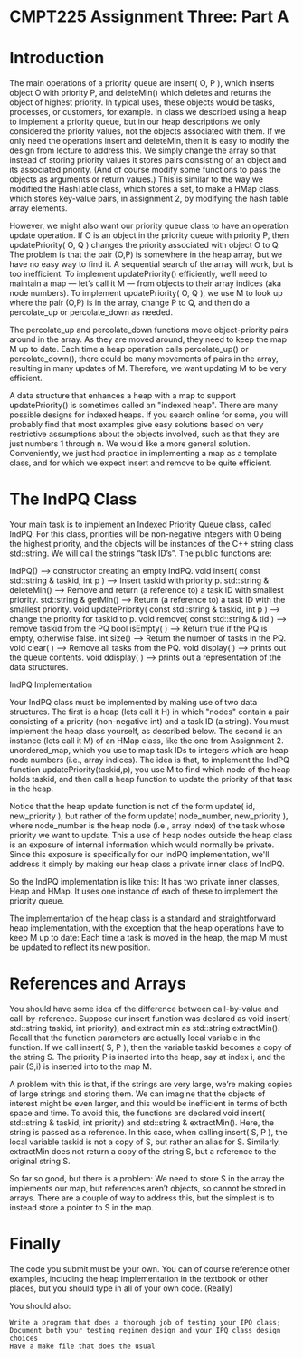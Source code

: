 # CMPT225 Assignment Three: Part A
# Introduction

The main operations of a priority queue are insert( O, P  ), which inserts object O with priority P, and deleteMin() which deletes and returns the object of highest priority.   In typical uses, these objects would be tasks, processes, or customers, for example.  In class we described using a heap to implement a priority queue, but in our heap descriptions we only considered the priority values, not the objects associated with them.   If we only need the operations insert and deleteMin, then it is easy to modify the design from lecture to address this.   We simply change the array so that instead of storing priority values it stores pairs consisting of an object and its associated priority.  (And of course modify some functions to pass the objects as arguments or return values.)   This is similar to the way we modified the HashTable class, which stores a set, to make a HMap class, which stores key-value pairs, in assignment 2, by modifying the hash table array elements.

However, we might also want our priority queue class to have an operation update operation.   If O is an object in the priority queue with priority P, then updatePriority( O, Q ) changes the priority associated with object O to Q.   The problem is that the pair (O,P) is somewhere in the heap array, but we have no easy way to find it.   A sequential search of the array will work, but is too inefficient.   To implement updatePriority() efficiently, we’ll need to maintain a map — let’s call it M — from objects to their array indices (aka node numbers).  To implement  updatePriority( O, Q ), we use M to look up where the pair (O,P) is in the array, change P to Q, and then do a percolate_up or percolate_down as needed. 

The percolate_up and percolate_down functions move object-priority pairs around in the array.   As they are moved around, they need to keep the map M up to date.   Each time a heap operation calls percolate_up() or percolate_down(), there could be many movements of pairs in the array, resulting in many updates of M.  Therefore, we want updating M to be very efficient.

A data structure that enhances a heap with a map to support updatePriority() is sometimes called an "indexed heap".  There are many possible designs for indexed heaps.  If you search online for some, you will probably find that most examples give easy solutions based on very restrictive assumptions about the objects involved, such as that they are just numbers 1 through n.  We would like a more general solution.  Conveniently, we just had practice in implementing a map as a template class, and for which we expect insert and remove to be quite efficient.  

# The IndPQ Class

Your main task is to implement an Indexed Priority Queue class, called IndPQ.   For this class, priorities will be non-negative integers with 0 being the highest priority, and the objects will be instances of the C++ string class std::string.  We will call the strings “task ID’s”.   The public functions are:  

IndPQ() —-> constructor creating an empty IndPQ.
void insert( const std::string & taskid, int p ) --> Insert taskid with priority p.
std::string & deleteMin()  --> Remove and return (a reference to) a task ID with smallest priority.
std::string & getMin()  --> Return (a reference to) a task ID with the smallest priority.
void updatePriority( const std::string & taskid, int p )  --> change the priority for taskid to p.
void remove( const std::string & tid ) --> remove taskid from the PQ
bool isEmpty( ) --> Return true if the PQ is empty, otherwise false.
int size()  --> Return the number of tasks in the PQ.
void clear( )  --> Remove all tasks from the PQ.
void display( ) —-> prints out the queue contents.
void ddisplay( ) —-> prints out a representation of the data structures.

IndPQ Implementation

Your IndPQ class must be implemented by making use of two data structures.  The first is a heap (lets call it H) in which "nodes" contain a pair consisting of a priority (non-negative int) and a task ID (a string).   You must implement the heap class yourself, as described below.  The second is an instance (lets call it M) of an HMap class, like the one from Assignment 2.  unordered_map, which you use to map task IDs to integers which are heap node numbers (i.e., array indices). The idea is that, to implement the IndPQ function updatePriority(taskid,p), you use M to find which node of the heap holds taskid, and then call a heap function to update the priority of that task in the heap. 

Notice that the heap update function is not of the form update( id, new_priority ), but rather of the form update( node_number, new_priority ), where node_number is the heap node (i.e., array index) of the task whose priority we want to update.   This a use of heap nodes outside the heap class is an exposure of internal information which would normally be private.   Since this exposure is specifically for our IndPQ implementation, we'll address it simply by making our heap class a private inner class of IndPQ.

So the IndPQ implementation is like this:  It has two private inner classes, Heap and HMap.  It uses one instance of each of these to implement the priority queue. 

The implementation of the heap class is a standard and straightforward heap implementation, with the exception that the heap operations have to keep M up to date: Each time a task is moved in the heap, the map M must be updated to reflect its new position. 

# References and Arrays

You should have some idea of the difference between call-by-value and call-by-reference.  Suppose our insert function was declared as void insert( std::string taskid, int priority), and extract min as std::string extractMin().   Recall that the function parameters are actually local variable in the function.  If we call insert( S, P ), then the variable taskid becomes a copy of the string S. The priority P is inserted into the heap, say at index i, and the pair (S,i) is inserted into to the map M.

A problem with this is that, if the strings are very large, we’re making copies of large strings and storing them.  We can imagine that the objects of interest might be even larger, and this would be inefficient in terms of both space and time.  To avoid this, the functions are declared void insert( std::string & taskid, int priority) and std::string & extractMin().   Here, the string is passed as a reference.  In this case, when calling insert( S, P ), the local variable taskid is not a copy of S, but rather an alias for S.  Similarly, extractMin does not return a copy of the string S, but a reference to the original string S.   

So far so good, but there is a problem:  We need to store S in the array the implements our map, but references aren’t objects, so cannot be stored in arrays.  There are a couple of way to address this, but the simplest is to instead store a pointer to S in the map. 

# Finally

The code you submit must be your own.   You can of course reference other examples, including the heap implementation in the textbook or other places, but you should type in all of your own code. (Really)  

You should also:

    Write a program that does a thorough job of testing your IPQ class;
    Document both your testing regimen design and your IPQ class design choices
    Have a make file that does the usual
